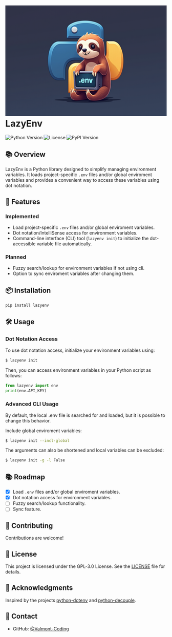 # ![LazyEnv Logo](./assets/logo.png) LazyEnv

![Python Version](https://img.shields.io/badge/python->=3.8-blue)
![License](https://img.shields.io/github/license/Valmont-Coding/lazy-env)
![PyPI Version](https://img.shields.io/pypi/v/lazyenv)

## 📚 Overview

LazyEnv is a Python library designed to simplify managing environment variables. It loads project-specific `.env` files and/or global enviroment variables and provides a convenient way to access these variables using dot notation.

## 🚀 Features

### Implemented
- Load project-specific `.env` files and/or global enviroment variables.
- Dot notation/IntelliSense access for environment variables. 
- Command-line interface (CLI) tool (`lazyenv init`) to initialize the dot-accessible variable file automatically.


### Planned
- Fuzzy search/lookup for environment variables if not using cli.
- Option to sync enviroment variables after changing them.

## 📦 Installation

```bash
pip install lazyenv
```

## 🛠️ Usage

### Dot Notation Access

To use dot notation access, initialize your environment variables using:

```bash
$ lazyenv init
```
Then, you can access environment variables in your Python script as follows:

```python
from lazyenv import env
print(env.API_KEY)
```

### Advanced CLI Usage
By default, the local .env file is searched for and loaded, but it is possible to change this behavior.

Include global enviroment variables:
```bash
$ lazyenv init --incl-global
```
The arguments can also be shortened and local variables can be excluded:
```bash
$ lazyenv init -g -l False
```

## 📚 Roadmap

- [x] Load `.env` files and/or global enviroment variables.
- [x] Dot notation access for environment variables.
- [ ] Fuzzy search/lookup functionality.
- [ ] Sync feature.

## 📌 Contributing

Contributions are welcome!

## 👥 License

This project is licensed under the GPL-3.0 License. See the [LICENSE](LICENSE) file for details.

## 🙏 Acknowledgments

Inspired by the projects [python-dotenv](https://github.com/theskumar/python-dotenv) and [python-decouple](https://github.com/HBNetwork/python-decouple).

## 🤝 Contact

- GitHub: [@Valmont-Coding](https://github.com/Valmont-Coding)